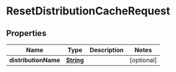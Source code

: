 

# ResetDistributionCacheRequest


## Properties

| Name | Type | Description | Notes |
|------------ | ------------- | ------------- | -------------|
|**distributionName** | [**String**](String.md) |  |  [optional] |



